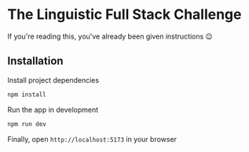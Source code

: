 # The Linguistic Full Stack Challenge

If you're reading this, you've already been given instructions :wink:

## Installation

Install project dependencies
```bash
npm install
```

Run the app in development
```bash
npm run dev
```

Finally, open `http://localhost:5173` in your browser

